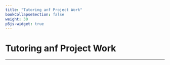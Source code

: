 ```yaml
---
title: "Tutoring anf Project Work"
bookCollapseSection: false
weight: 30
p5js-widget: true
---
```


# Tutoring anf Project Work

---

